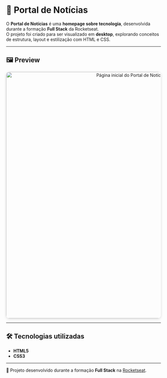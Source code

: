 # 📰 Portal de Notícias

O **Portal de Notícias** é uma **homepage sobre tecnologia**, desenvolvida durante a formação **Full Stack** da Rocketseat.  
O projeto foi criado para ser visualizado em **desktop**, explorando conceitos de estrutura, layout e estilização com HTML e CSS.

---

## 🖼️ Preview

<div align="center">
  <img 
    width="800" 
    alt="Página inicial do Portal de Notícias" 
    src="https://github.com/user-attachments/assets/30bd502b-9057-4939-aec9-b32f716c7936"
    style="border-radius: 10px; box-shadow: 0 2px 8px rgba(0,0,0,0.15);" 
  />
</div>

---


## 🛠️ Tecnologias utilizadas

- **HTML5**
- **CSS3**

---

🚀 Projeto desenvolvido durante a formação **Full Stack** na [Rocketseat](https://rocketseat.com.br/).

